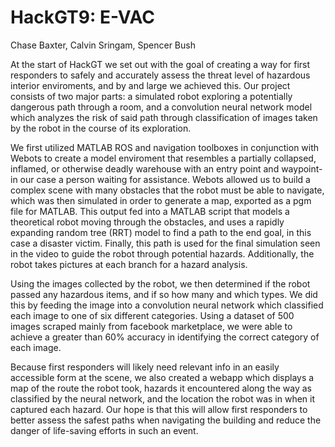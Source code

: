 # HackGT9: E-VAC
Chase Baxter, Calvin Sringam, Spencer Bush

At the start of HackGT we set out with the goal of creating a way for first responders to safely and accurately assess the threat level of hazardous interior enviroments, and by and large we achieved this. Our project consists of two major parts: a simulated robot exploring a potentially dangerous path through a room, and a convolution neural network model which analyzes the risk of said path through classification of images taken by the robot in the course of its exploration. 

We first utilized MATLAB ROS and navigation toolboxes in conjunction with Webots to create a model enviroment that resembles a partially collapsed, inflamed, or otherwise deadly warehouse with an entry point and waypoint- in our case a person waiting for assistance. Webots allowed us to build a complex scene with many obstacles that the robot must be able to navigate, which was then simulated in order to generate a map, exported as a pgm file for MATLAB. This output fed into a MATLAB script that models a theoretical robot moving through the obstacles, and uses a rapidly expanding random tree (RRT) model to find a path to the end goal, in this case a disaster victim. Finally, this path is used for the final simulation seen in the video to guide the robot through potential hazards. Additionally, the robot takes pictures at each branch for a hazard analysis. 

Using the images collected by the robot, we then determined if the robot passed any hazardous items, and if so how many and which types. We did this by feeding the image into a convolution neural network which classified each image to one of six different categories. Using a dataset of 500 images scraped mainly from facebook marketplace, we were able to achieve a greater than 60% accuracy in identifying the correct category of each image. 

Because first responders will likely need relevant info in an easily accessible form at the scene, we also created a webapp which displays a map of the route the robot took, hazards it encountered along the way as classified by the neural network, and the location the robot was in when it captured each hazard. Our hope is that this will allow first responders to better assess the safest paths when navigating the building and reduce the danger of life-saving efforts in such an event.
